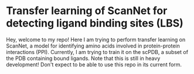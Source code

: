# Transfer learning of ScanNet for detecting ligand binding sites (LBS)
Hey, welcome to my repo! Here I am trying to perform transfer learning on ScanNet, a model for identifying amino acids involved in protein-protein interactions (PPI).
Currently, I am trying to train it on the scPDB, a subset of the PDB containing bound ligands.
Note that this is still in heavy development! Don't expect to be able to use this repo in its current form.